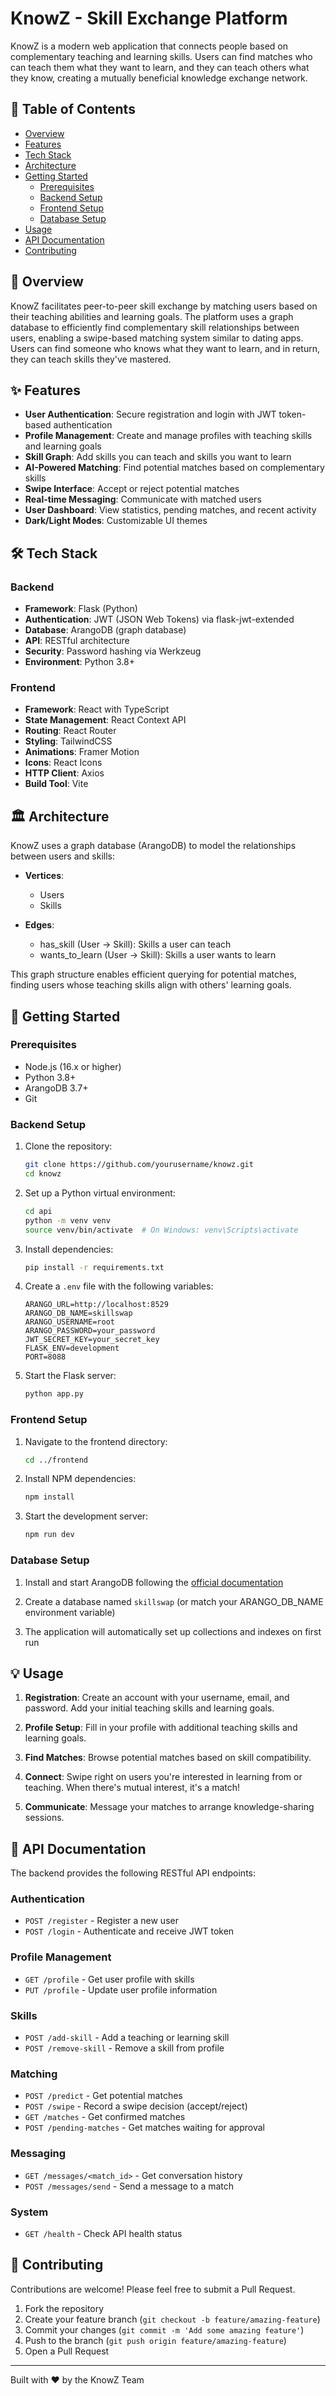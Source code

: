 # KnowZ - Skill Exchange Platform

KnowZ is a modern web application that connects people based on complementary teaching and learning skills. Users can find matches who can teach them what they want to learn, and they can teach others what they know, creating a mutually beneficial knowledge exchange network.

## 📑 Table of Contents

- [Overview](#overview)
- [Features](#features)
- [Tech Stack](#tech-stack)
- [Architecture](#architecture)
- [Getting Started](#getting-started)
  - [Prerequisites](#prerequisites)
  - [Backend Setup](#backend-setup)
  - [Frontend Setup](#frontend-setup)
  - [Database Setup](#database-setup)
- [Usage](#usage)
- [API Documentation](#api-documentation)
- [Contributing](#contributing)

## 🌟 Overview

KnowZ facilitates peer-to-peer skill exchange by matching users based on their teaching abilities and learning goals. The platform uses a graph database to efficiently find complementary skill relationships between users, enabling a swipe-based matching system similar to dating apps. Users can find someone who knows what they want to learn, and in return, they can teach skills they've mastered.

## ✨ Features

- **User Authentication**: Secure registration and login with JWT token-based authentication
- **Profile Management**: Create and manage profiles with teaching skills and learning goals
- **Skill Graph**: Add skills you can teach and skills you want to learn
- **AI-Powered Matching**: Find potential matches based on complementary skills
- **Swipe Interface**: Accept or reject potential matches
- **Real-time Messaging**: Communicate with matched users
- **User Dashboard**: View statistics, pending matches, and recent activity
- **Dark/Light Modes**: Customizable UI themes

## 🛠️ Tech Stack

### Backend
- **Framework**: Flask (Python)
- **Authentication**: JWT (JSON Web Tokens) via flask-jwt-extended
- **Database**: ArangoDB (graph database)
- **API**: RESTful architecture
- **Security**: Password hashing via Werkzeug
- **Environment**: Python 3.8+

### Frontend
- **Framework**: React with TypeScript
- **State Management**: React Context API
- **Routing**: React Router
- **Styling**: TailwindCSS
- **Animations**: Framer Motion
- **Icons**: React Icons
- **HTTP Client**: Axios
- **Build Tool**: Vite

## 🏛️ Architecture

KnowZ uses a graph database (ArangoDB) to model the relationships between users and skills:

- **Vertices**:
  - Users
  - Skills

- **Edges**:
  - has_skill (User → Skill): Skills a user can teach
  - wants_to_learn (User → Skill): Skills a user wants to learn

This graph structure enables efficient querying for potential matches, finding users whose teaching skills align with others' learning goals.

## 🚀 Getting Started

### Prerequisites

- Node.js (16.x or higher)
- Python 3.8+
- ArangoDB 3.7+
- Git

### Backend Setup

1. Clone the repository:
   ```bash
   git clone https://github.com/yourusername/knowz.git
   cd knowz
   ```

2. Set up a Python virtual environment:
   ```bash
   cd api
   python -m venv venv
   source venv/bin/activate  # On Windows: venv\Scripts\activate
   ```

3. Install dependencies:
   ```bash
   pip install -r requirements.txt
   ```

4. Create a `.env` file with the following variables:
   ```
   ARANGO_URL=http://localhost:8529
   ARANGO_DB_NAME=skillswap
   ARANGO_USERNAME=root
   ARANGO_PASSWORD=your_password
   JWT_SECRET_KEY=your_secret_key
   FLASK_ENV=development
   PORT=8088
   ```

5. Start the Flask server:
   ```bash
   python app.py
   ```

### Frontend Setup

1. Navigate to the frontend directory:
   ```bash
   cd ../frontend
   ```

2. Install NPM dependencies:
   ```bash
   npm install
   ```

3. Start the development server:
   ```bash
   npm run dev
   ```

### Database Setup

1. Install and start ArangoDB following the [official documentation](https://www.arangodb.com/docs/stable/getting-started-installation.html)

2. Create a database named `skillswap` (or match your ARANGO_DB_NAME environment variable)

3. The application will automatically set up collections and indexes on first run

## 💡 Usage

1. **Registration**: Create an account with your username, email, and password. Add your initial teaching skills and learning goals.

2. **Profile Setup**: Fill in your profile with additional teaching skills and learning goals.

3. **Find Matches**: Browse potential matches based on skill compatibility.

4. **Connect**: Swipe right on users you're interested in learning from or teaching. When there's mutual interest, it's a match!

5. **Communicate**: Message your matches to arrange knowledge-sharing sessions.

## 📡 API Documentation

The backend provides the following RESTful API endpoints:

### Authentication
- `POST /register` - Register a new user
- `POST /login` - Authenticate and receive JWT token

### Profile Management
- `GET /profile` - Get user profile with skills
- `PUT /profile` - Update user profile information

### Skills
- `POST /add-skill` - Add a teaching or learning skill
- `POST /remove-skill` - Remove a skill from profile

### Matching
- `POST /predict` - Get potential matches
- `POST /swipe` - Record a swipe decision (accept/reject)
- `GET /matches` - Get confirmed matches
- `POST /pending-matches` - Get matches waiting for approval

### Messaging
- `GET /messages/<match_id>` - Get conversation history
- `POST /messages/send` - Send a message to a match

### System
- `GET /health` - Check API health status

## 🤝 Contributing

Contributions are welcome! Please feel free to submit a Pull Request.

1. Fork the repository
2. Create your feature branch (`git checkout -b feature/amazing-feature`)
3. Commit your changes (`git commit -m 'Add some amazing feature'`)
4. Push to the branch (`git push origin feature/amazing-feature`)
5. Open a Pull Request

---

Built with ❤️ by the KnowZ Team
